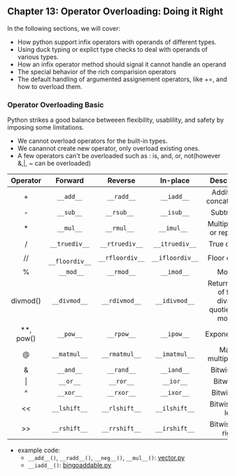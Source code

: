 ## Chapter 13: Operator Overloading: Doing it Right
In the following sections, we will cover:
- How python support infix operators with operands of different types.
- Using duck typing or explict type checks to deal with operands of various types.
- How an infix operator method should signal it cannot handle an operand
- The special behavior of the rich comparision operators
- The default handling of argumented assignement operators, like +=, and how to overload them.

### Operator Overloading Basic 
Python strikes a good balance betweeen flexibility, usablility, and safety by imposing some limitations.
- We cannot overload operators for the built-in types.
- We canannot create new operator, only overload existing ones.
- A few operators can't be overloaded such as : is, and, or, not(however &,|, ~ can be overloaded)

|Operator|Forward|Reverse|In-place|Description|
|:---:|:---:|:---:|:---:|:---:|
| + | `__add__` | `__radd__` | `__iadd__` | Addition or concatenation|
| - | `__sub__` | `__rsub__ `| `__isub__` | Subtraction |
| * | ` __mul__ `| `__rmul__ ` | `__imul__ `| Multiplication or repetition |
| / | `__truediv__` | `__rtruediv__` | `__itruediv__`| True division |
| // |` __floordiv__`| `__rfloordiv__` | `__ifloordiv__` | Floor division |
| % |` __mod__`|`__rmod__`|`__imod__`| Modulo |
| divmod() |`__divmod__`|`__rdivmod__`|`__idivmod__`| Returns tuple of floor division quotient and modulo |
| **, pow()|`__pow__`|`__rpow__`|`__ipow__`|Exponentiation|
| @ |`__matmul__`|`__rmatmul__`|`__imatmul__`|Matrix multiplication|
| & |`__and__`|`__rand__`|`__iand__`|Bitwise and|
| \| |`__or__`|`__ror__`|`__ior__`| Bitwise or |
| ^ |`__xor__`|`__rxor__`|`__ixor__`| Bitwise xor |
| << |`__lshift__`|`__rlshift__`|`__ilshift__`| Bitwise shift left |
| >> |`__rshift__`|`__rrshift__`|`__irshift__`| Bitwise shift right |

- example code: 
    - `__add__()`, `__radd__()`, `__neg__()`, `__mul__()`:  [vector.py](vector.py) 
    - `__iadd__()`: [bingoaddable.py](bingoaddable.py)